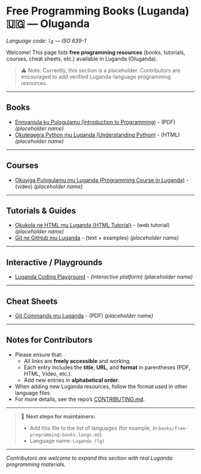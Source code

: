 # Free Programming Books (Luganda) 🇺🇬 — Oluganda

*Language code: `lg` — ISO 639-1*

Welcome! This page lists **free programming resources** (books, tutorials, courses, cheat sheets, etc.) available in Luganda (Oluganda).

> ⚠️ Note: Currently, this section is a placeholder. Contributors are encouraged to add verified Luganda-language programming resources.

---

## Books

* [Ennyanjula ku Pulogulamu (Introduction to Programming)](https://example.org/intro-programming-lg) - (PDF) *(placeholder name)*
* [Okutegeera Python mu Luganda (Understanding Python)](https://example.org/python-lg) - (HTML) *(placeholder name)*

---

## Courses

* [Okuyiga Pulogulamu mu Luganda (Programming Course in Luganda)](https://example.org/programming-course-lg) - (video) *(placeholder name)*

---

## Tutorials & Guides

* [Okukola ne HTML mu Luganda (HTML Tutorial)](https://example.org/html-lg) - (web tutorial) *(placeholder name)*
* [Git ne GitHub mu Luganda](https://example.org/git-lg) - (text + examples) *(placeholder name)*

---

## Interactive / Playgrounds

* [Luganda Coding Playground](https://example.org/playground-lg) - *(interactive platform)* *(placeholder name)*

---

## Cheat Sheets

* [Git Commands mu Luganda](https://example.org/git-cheatsheet-lg) - (PDF) *(placeholder name)*

---

## Notes for Contributors

* Please ensure that:
  * All links are **freely accessible** and working.
  * Each entry includes the **title**, **URL**, and **format** in parentheses (PDF, HTML, Video, etc.).
  * Add new entries in **alphabetical order**.
* When adding new Luganda resources, follow the format used in other language files.
* For more details, see the repo’s [CONTRIBUTING.md](../../CONTRIBUTING.md).

---

> 📝 **Next steps for maintainers:**
> * Add this file to the list of languages (for example, in `books/free-programming-books-langs.md`).
> * Language name: `Luganda (lg)`

---

_Contributors are welcome to expand this section with real Luganda programming materials._
